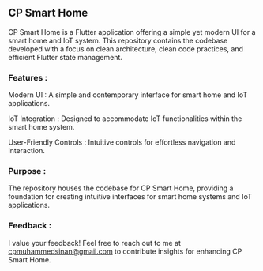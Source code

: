 ## CP Smart Home

CP Smart Home is a Flutter application offering a simple yet modern UI for a smart home and IoT system. This repository contains the codebase developed with a focus on clean architecture, clean code practices, and efficient Flutter state management.

### Features :

Modern UI : A simple and contemporary interface for smart home and IoT applications.

IoT Integration : Designed to accommodate IoT functionalities within the smart home system.

User-Friendly Controls : Intuitive controls for effortless navigation and interaction.

### Purpose :
The repository houses the codebase for CP Smart Home, providing a foundation for creating intuitive interfaces for smart home systems and IoT applications.

### Feedback :
I value your feedback! Feel free to reach out to me at cpmuhammedsinan@gmail.com to contribute insights for enhancing CP Smart Home.
